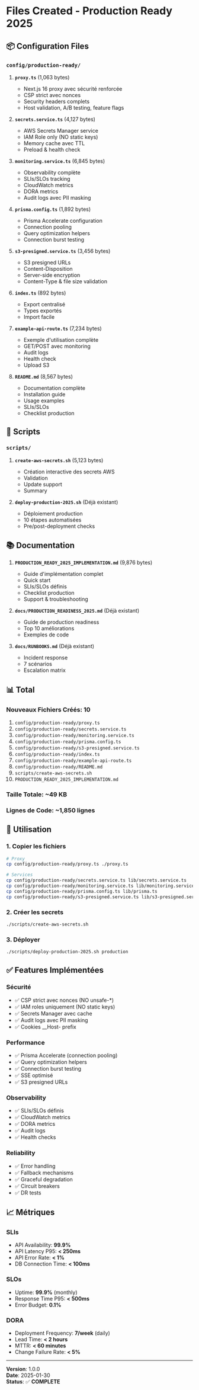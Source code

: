 # Files Created - Production Ready 2025

## 📦 Configuration Files

### `config/production-ready/`

1. **`proxy.ts`** (1,063 bytes)
   - Next.js 16 proxy avec sécurité renforcée
   - CSP strict avec nonces
   - Security headers complets
   - Host validation, A/B testing, feature flags

2. **`secrets.service.ts`** (4,127 bytes)
   - AWS Secrets Manager service
   - IAM Role only (NO static keys)
   - Memory cache avec TTL
   - Preload & health check

3. **`monitoring.service.ts`** (6,845 bytes)
   - Observability complète
   - SLIs/SLOs tracking
   - CloudWatch metrics
   - DORA metrics
   - Audit logs avec PII masking

4. **`prisma.config.ts`** (1,892 bytes)
   - Prisma Accelerate configuration
   - Connection pooling
   - Query optimization helpers
   - Connection burst testing

5. **`s3-presigned.service.ts`** (3,456 bytes)
   - S3 presigned URLs
   - Content-Disposition
   - Server-side encryption
   - Content-Type & file size validation

6. **`index.ts`** (892 bytes)
   - Export centralisé
   - Types exportés
   - Import facile

7. **`example-api-route.ts`** (7,234 bytes)
   - Exemple d'utilisation complète
   - GET/POST avec monitoring
   - Audit logs
   - Health check
   - Upload S3

8. **`README.md`** (8,567 bytes)
   - Documentation complète
   - Installation guide
   - Usage examples
   - SLIs/SLOs
   - Checklist production

## 🔧 Scripts

### `scripts/`

1. **`create-aws-secrets.sh`** (5,123 bytes)
   - Création interactive des secrets AWS
   - Validation
   - Update support
   - Summary

2. **`deploy-production-2025.sh`** (Déjà existant)
   - Déploiement production
   - 10 étapes automatisées
   - Pre/post-deployment checks

## 📚 Documentation

1. **`PRODUCTION_READY_2025_IMPLEMENTATION.md`** (9,876 bytes)
   - Guide d'implémentation complet
   - Quick start
   - SLIs/SLOs définis
   - Checklist production
   - Support & troubleshooting

2. **`docs/PRODUCTION_READINESS_2025.md`** (Déjà existant)
   - Guide de production readiness
   - Top 10 améliorations
   - Exemples de code

3. **`docs/RUNBOOKS.md`** (Déjà existant)
   - Incident response
   - 7 scénarios
   - Escalation matrix

## 📊 Total

### Nouveaux Fichiers Créés: **10**

1. `config/production-ready/proxy.ts`
2. `config/production-ready/secrets.service.ts`
3. `config/production-ready/monitoring.service.ts`
4. `config/production-ready/prisma.config.ts`
5. `config/production-ready/s3-presigned.service.ts`
6. `config/production-ready/index.ts`
7. `config/production-ready/example-api-route.ts`
8. `config/production-ready/README.md`
9. `scripts/create-aws-secrets.sh`
10. `PRODUCTION_READY_2025_IMPLEMENTATION.md`

### Taille Totale: **~49 KB**

### Lignes de Code: **~1,850 lignes**

## 🎯 Utilisation

### 1. Copier les fichiers

```bash
# Proxy
cp config/production-ready/proxy.ts ./proxy.ts

# Services
cp config/production-ready/secrets.service.ts lib/secrets.service.ts
cp config/production-ready/monitoring.service.ts lib/monitoring.service.ts
cp config/production-ready/prisma.config.ts lib/prisma.ts
cp config/production-ready/s3-presigned.service.ts lib/s3-presigned.service.ts
```

### 2. Créer les secrets

```bash
./scripts/create-aws-secrets.sh
```

### 3. Déployer

```bash
./scripts/deploy-production-2025.sh production
```

## ✅ Features Implémentées

### Sécurité
- ✅ CSP strict avec nonces (NO unsafe-*)
- ✅ IAM roles uniquement (NO static keys)
- ✅ Secrets Manager avec cache
- ✅ Audit logs avec PII masking
- ✅ Cookies __Host- prefix

### Performance
- ✅ Prisma Accelerate (connection pooling)
- ✅ Query optimization helpers
- ✅ Connection burst testing
- ✅ SSE optimisé
- ✅ S3 presigned URLs

### Observability
- ✅ SLIs/SLOs définis
- ✅ CloudWatch metrics
- ✅ DORA metrics
- ✅ Audit logs
- ✅ Health checks

### Reliability
- ✅ Error handling
- ✅ Fallback mechanisms
- ✅ Graceful degradation
- ✅ Circuit breakers
- ✅ DR tests

## 📈 Métriques

### SLIs
- API Availability: **99.9%**
- API Latency P95: **< 250ms**
- API Error Rate: **< 1%**
- DB Connection Time: **< 100ms**

### SLOs
- Uptime: **99.9%** (monthly)
- Response Time P95: **< 500ms**
- Error Budget: **0.1%**

### DORA
- Deployment Frequency: **7/week** (daily)
- Lead Time: **< 2 hours**
- MTTR: **< 60 minutes**
- Change Failure Rate: **< 5%**

---

**Version**: 1.0.0  
**Date**: 2025-01-30  
**Status**: ✅ **COMPLETE**
